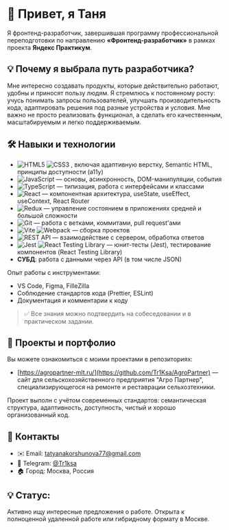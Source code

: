 # 🌟 Привет, я Таня 

Я фронтенд-разработчик, завершившая программу профессиональной переподготовки по направлению **«Фронтенд-разработчик»** в рамках проекта **Яндекс Практикум**.  

## 💡 Почему я выбрала путь разработчика?

Мне интересно создавать продукты, которые действительно работают, удобны и приносят пользу людям. Я стремлюсь к постоянному росту: учусь понимать запросы пользователей, улучшать производительность кода, адаптировать решения под разные устройства и условия. Мне важно не просто реализовать функционал, а сделать его качественным, масштабируемым и легко поддерживаемым.

## 🛠 Навыки и технологии

- ![HTML5](https://img.shields.io/badge/HTML5-E34C35?style=for-the-badge&logo=html5&logoColor=white)  ![CSS3](https://img.shields.io/badge/CSS3-1572A7?style=for-the-badge&logo=css3&logoColor=white)  , включая адаптивную верстку, Semantic HTML, принципы доступности (a11y)
- ![JavaScript](https://img.shields.io/badge/JavaScript-F7DF1E?style=for-the-badge&logo=javascript&logoColor=black)  — основы, асинхронность, DOM-манипуляции, события
- ![TypeScript](https://img.shields.io/badge/TypeScript-3178C2?style=for-the-badge&logo=typescript&logoColor=white)   — типизация, работа с интерфейсами и классами
- ![React](https://img.shields.io/badge/React-20232A?style=for-the-badge&logo=react&logoColor=61DAFB)   — компонентная архитектура, useState, useEffect, useContext, React Router
- ![Redux](https://img.shields.io/badge/Redux-764ABC?style=for-the-badge&logo=redux&logoColor=white)   — управление состоянием в приложениях средней и большой сложности
- ![Git](https://img.shields.io/badge/Git-F05033?style=for-the-badge&logo=git&logoColor=white)   — работа с ветками, коммитами, pull request'ами
- ![Vite](https://img.shields.io/badge/Vite-646CFF?style=for-the-badge&logo=vite&logoColor=white)  ![Webpack](https://img.shields.io/badge/Webpack-8DC9F8?style=for-the-badge&logo=webpack&logoColor=black)    — сборка проектов
- ![REST API](https://img.shields.io/badge/REST_API-000000?style=for-the-badge&logo=rest&logoColor=white)   — взаимодействие с сервером, обработка ответов
- ![Jest](https://img.shields.io/badge/Jest-C2185B?style=for-the-badge&logo=jest&logoColor=white)  ![React Testing Library](https://img.shields.io/badge/React%20Testing%20Library-000000?style=for-the-badge&logo=react-testing-library&logoColor=61DAFB)   — юнит-тесты (Jest), тестирование компонентов (React Testing Library)
- **СУБД**: работа с данными через API (в том числе JSON)

Опыт работы с инструментами:
- VS Code, Figma, FilleZilla
- Соблюдение стандартов кода (Prettier, ESLint)
- Документация и комментарии к коду

> ✅ Все знания можно подтвердить на собеседовании и в практическом задании.

## 🔗 Проекты и портфолио

Вы можете ознакомиться с моими проектами в репозиториях:
- [https://agropartner-mlt.ru/](https://github.com/Tr1Ksa/AgroPartner) — сайт для сельскохозяйственного предприятия "Агро Партнер", специализирующегося на ремонте и реставрации сельхозтехники.

Проект выполн с учётом современных стандартов: семантическая структура, адаптивность, доступность, чистый и хорошо организованный код.

## 📩 Контакты

- ✉️ Email: tatyanakorshunova77@gmail.com
- 📱 Telegram: [@Tr1ksa](https://t.me/Tr1ksa)  
- 🏠 Город: Москва, Россия


## 💡 **Статус:** 
Активно ищу интересные предложения о работе. Открыта к полноценной удаленной работе или гибридному формату в Москве.

